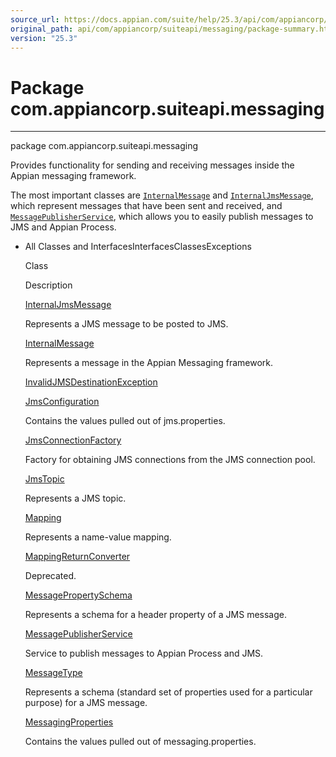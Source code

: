 ```yaml
---
source_url: https://docs.appian.com/suite/help/25.3/api/com/appiancorp/suiteapi/messaging/package-summary.html
original_path: api/com/appiancorp/suiteapi/messaging/package-summary.html
version: "25.3"
---
```


# Package com.appiancorp.suiteapi.messaging

* * *

package com.appiancorp.suiteapi.messaging

Provides functionality for sending and receiving messages inside the Appian messaging framework.

The most important classes are [`InternalMessage`](InternalMessage.html "class in com.appiancorp.suiteapi.messaging") and [`InternalJmsMessage`](InternalJmsMessage.html "class in com.appiancorp.suiteapi.messaging"), which represent messages that have been sent and received, and [`MessagePublisherService`](MessagePublisherService.html "interface in com.appiancorp.suiteapi.messaging"), which allows you to easily publish messages to JMS and Appian Process.

-   All Classes and InterfacesInterfacesClassesExceptions

    Class

    Description

    [InternalJmsMessage](InternalJmsMessage.html "class in com.appiancorp.suiteapi.messaging")

    Represents a JMS message to be posted to JMS.

    [InternalMessage](InternalMessage.html "class in com.appiancorp.suiteapi.messaging")

    Represents a message in the Appian Messaging framework.

    [InvalidJMSDestinationException](InvalidJMSDestinationException.html "class in com.appiancorp.suiteapi.messaging")

    [JmsConfiguration](JmsConfiguration.html "class in com.appiancorp.suiteapi.messaging")

    Contains the values pulled out of jms.properties.

    [JmsConnectionFactory](JmsConnectionFactory.html "interface in com.appiancorp.suiteapi.messaging")

    Factory for obtaining JMS connections from the JMS connection pool.

    [JmsTopic](JmsTopic.html "class in com.appiancorp.suiteapi.messaging")

    Represents a JMS topic.

    [Mapping](Mapping.html "class in com.appiancorp.suiteapi.messaging")

    Represents a name-value mapping.

    [MappingReturnConverter](MappingReturnConverter.html "class in com.appiancorp.suiteapi.messaging")

    Deprecated. 

    [MessagePropertySchema](MessagePropertySchema.html "class in com.appiancorp.suiteapi.messaging")

    Represents a schema for a header property of a JMS message.

    [MessagePublisherService](MessagePublisherService.html "interface in com.appiancorp.suiteapi.messaging")

    Service to publish messages to Appian Process and JMS.

    [MessageType](MessageType.html "class in com.appiancorp.suiteapi.messaging")

    Represents a schema (standard set of properties used for a particular purpose) for a JMS message.

    [MessagingProperties](MessagingProperties.html "class in com.appiancorp.suiteapi.messaging")

    Contains the values pulled out of messaging.properties.